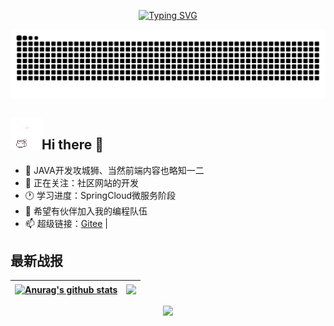 <div align="center">

[![Typing SVG](https://readme-typing-svg.demolab.com?font=Fira+Code&pause=1000&width=435&lines=console.log(%22Hello%2C%20World%22);GH-ID-CHC&center=true&size=27)](https://git.io/typing-svg)

  <picture>
    <img alt="github-snake" src="https://raw.githubusercontent.com/GH-ID-CHC/GH-ID-CHC/output/github-contribution-grid-snake.svg" />
  </picture>
</div>

<h2><img src="images/hellokittydance.gif" style="display:inline !important;width:50px;height:50px"/><span>Hi there 👋</span></h2>

- 🔭 JAVA开发攻城狮、当然前端内容也略知一二
- 👀 正在关注：社区网站的开发
- 🕐 学习进度：SpringCloud微服务阶段
- 🤔 希望有伙伴加入我的编程队伍
- 📫 超级链接：[Gitee](https://gitee.com/chai-hecheng) | 

## 最新战报
<!--![Anurag's GitHub stats](https://github-readme-stats.vercel.app/api?username=GH-ID-CHC&count_private=true&show_icons=true&locale=cn&bg_color=DEG,73FA7A,73FDFE,D683FF)-->
| <a href="https://github.com/anuraghazra/github-readme-stats"><img align="center" src="https://github-readme-stats.vercel.app/api?username=GH-ID-CHC&show_icons=true&locale=cn&include_all_commits=true&hide_border=true&bg_color=DEG,73FA7A,73FDFE,D683FF" alt="Anurag's github stats" /></a> | <a href="https://github.com/anuraghazra/github-readme-stats"><img align="center" src="https://github-readme-stats.vercel.app/api/top-langs/?username=GH-ID-CHC&layout=compact&theme=buefy&hide_border=true&bg_color=DEG,12C2E9,C471ED,F64F59&locale=cn" style="height:191px"/></a> |
| ------------- | ------------- |

<div align="center">
<!-- profile-3d-contrib 3D 贡献图-->
<picture>
  <source media="(prefers-color-scheme: dark)" srcset="https://cdn.jsdelivr.net/gh/GH-ID-CHC/GH-ID-CHC/profile-3d-contrib/profile-night-rainbow.svg" />
  <source media="(prefers-color-scheme: light)" srcset="https://cdn.jsdelivr.net/gh/GH-ID-CHC/GH-ID-CHC/profile-3d-contrib/profile-gitblock.svg" />
  <img src="https://cdn.jsdelivr.net/gh/GH-ID-CHC/GH-ID-CHC/profile-3d-contrib/profile-night-rainbow.svg" />
</picture>
</div>
